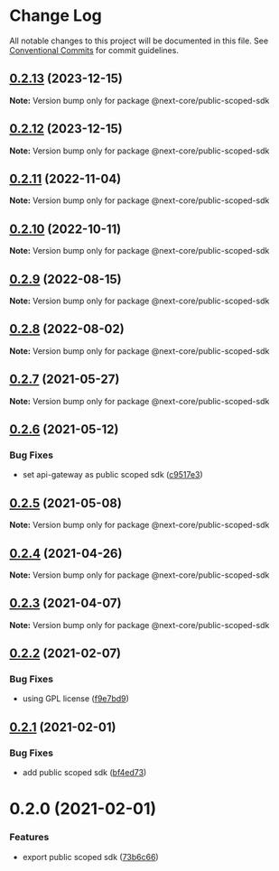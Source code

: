 # Change Log

All notable changes to this project will be documented in this file.
See [Conventional Commits](https://conventionalcommits.org) for commit guidelines.

## [0.2.13](https://github.com/easyops-cn/next-core/compare/@next-core/public-scoped-sdk@0.2.12...@next-core/public-scoped-sdk@0.2.13) (2023-12-15)

**Note:** Version bump only for package @next-core/public-scoped-sdk





## [0.2.12](https://github.com/easyops-cn/next-core/compare/@next-core/public-scoped-sdk@0.2.11...@next-core/public-scoped-sdk@0.2.12) (2023-12-15)

**Note:** Version bump only for package @next-core/public-scoped-sdk





## [0.2.11](https://github.com/easyops-cn/next-core/compare/@next-core/public-scoped-sdk@0.2.10...@next-core/public-scoped-sdk@0.2.11) (2022-11-04)

**Note:** Version bump only for package @next-core/public-scoped-sdk

## [0.2.10](https://github.com/easyops-cn/next-core/compare/@next-core/public-scoped-sdk@0.2.9...@next-core/public-scoped-sdk@0.2.10) (2022-10-11)

**Note:** Version bump only for package @next-core/public-scoped-sdk

## [0.2.9](https://github.com/easyops-cn/next-core/compare/@next-core/public-scoped-sdk@0.2.8...@next-core/public-scoped-sdk@0.2.9) (2022-08-15)

**Note:** Version bump only for package @next-core/public-scoped-sdk

## [0.2.8](https://github.com/easyops-cn/next-core/compare/@next-core/public-scoped-sdk@0.2.7...@next-core/public-scoped-sdk@0.2.8) (2022-08-02)

**Note:** Version bump only for package @next-core/public-scoped-sdk

## [0.2.7](https://github.com/easyops-cn/next-core/compare/@next-core/public-scoped-sdk@0.2.6...@next-core/public-scoped-sdk@0.2.7) (2021-05-27)

**Note:** Version bump only for package @next-core/public-scoped-sdk

## [0.2.6](https://github.com/easyops-cn/next-core/compare/@next-core/public-scoped-sdk@0.2.5...@next-core/public-scoped-sdk@0.2.6) (2021-05-12)

### Bug Fixes

- set api-gateway as public scoped sdk ([c9517e3](https://github.com/easyops-cn/next-core/commit/c9517e3fd55f9ec25861e9129c36ae51461875d6))

## [0.2.5](https://github.com/easyops-cn/next-core/compare/@next-core/public-scoped-sdk@0.2.4...@next-core/public-scoped-sdk@0.2.5) (2021-05-08)

**Note:** Version bump only for package @next-core/public-scoped-sdk

## [0.2.4](https://github.com/easyops-cn/next-core/compare/@next-core/public-scoped-sdk@0.2.3...@next-core/public-scoped-sdk@0.2.4) (2021-04-26)

**Note:** Version bump only for package @next-core/public-scoped-sdk

## [0.2.3](https://github.com/easyops-cn/next-core/compare/@next-core/public-scoped-sdk@0.2.2...@next-core/public-scoped-sdk@0.2.3) (2021-04-07)

**Note:** Version bump only for package @next-core/public-scoped-sdk

## [0.2.2](https://github.com/easyops-cn/next-core/compare/@next-core/public-scoped-sdk@0.2.1...@next-core/public-scoped-sdk@0.2.2) (2021-02-07)

### Bug Fixes

- using GPL license ([f9e7bd9](https://github.com/easyops-cn/next-core/commit/f9e7bd9))

## [0.2.1](https://github.com/easyops-cn/next-core/compare/@next-core/public-scoped-sdk@0.2.0...@next-core/public-scoped-sdk@0.2.1) (2021-02-01)

### Bug Fixes

- add public scoped sdk ([bf4ed73](https://github.com/easyops-cn/next-core/commit/bf4ed73))

# 0.2.0 (2021-02-01)

### Features

- export public scoped sdk ([73b6c66](https://github.com/easyops-cn/next-core/commit/73b6c6613509417806849ee770fff69ec9df3f74))
